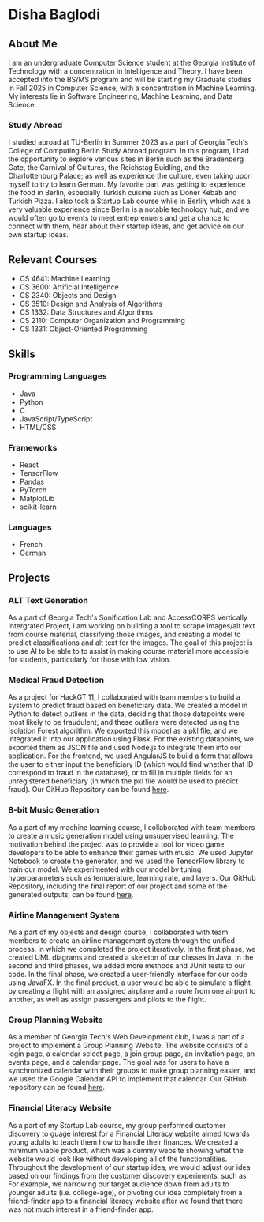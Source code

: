 # Disha Baglodi
## About Me
I am an undergraduate Computer Science student at the Georgia Institute of Technology with a concentration in Intelligence and Theory. I have been accepted into the BS/MS program and will be starting my Graduate studies in Fall 2025 in Computer Science, with a concentration in Machine Learning. My interests lie in Software Engineering, Machine Learning, and Data Science.

### Study Abroad
I studied abroad at TU-Berlin in Summer 2023 as a part of Georgia Tech's College of Computing Berlin Study Abroad program. In this program, I had the opportunity to explore various sites in Berlin such as the Bradenberg Gate, the Carnival of Cultures, the Reichstag Buidling, and the Charlottenburg Palace; as well as experience the culture, even taking upon myself to try to learn German. My favorite part was getting to experience the food in Berlin, especially Turkish cuisine such as Doner Kebab and Turkish Pizza. I also took a Startup Lab course while in Berlin, which was a very valuable experience since Berlin is a notable technology hub, and we would often go to events to meet entreprenuers and get a chance to connect with them, hear about their startup ideas, and get advice on our own startup ideas.

## Relevant Courses
- CS 4641: Machine Learning
- CS 3600: Artificial Intelligence
- CS 2340: Objects and Design
- CS 3510: Design and Analysis of Algorithms
- CS 1332: Data Structures and Algorithms
- CS 2110: Computer Organization and Programming
- CS 1331: Object-Oriented Programming

## Skills
### Programming Languages
- Java
- Python
- C
- JavaScript/TypeScript
- HTML/CSS
### Frameworks
- React
- TensorFlow
- Pandas
- PyTorch
- MatplotLib
- scikit-learn
### Languages
- French
- German

## Projects
### ALT Text Generation
As a part of Georgia Tech's Sonification Lab and AccessCORPS Vertically Intergrated Project, I am working on building a tool to scrape images/alt text from course material, classifying those images, and creating a model to predict classifications and alt text for the images. The goal of this project is to use AI to be able to to assist in making course material more accessible for students, particularly for those with low vision.
### Medical Fraud Detection
As a project for HackGT 11, I collaborated with team members to build a system to predict fraud based on beneficiary data. We created a model in Python to detect outliers in the data, deciding that those datapoints were most likely to be fraudulent, and these outliers were detected using the Isolation Forest algorithm. We exported this model as a pkl file, and we integrated it into our application using Flask. For the existing datapoints, we exported them as  JSON file and used Node.js to integrate them into our application. For the frontend, we used AngularJS to build a form that allows the user to either input the beneficiary ID (which would find whether that ID correspond to fraud in the database), or to fill in multiple fields for an unregistered beneficiary (in which the pkl file would be used to predict fraud). Our GitHub Repository can be found [here](https://github.com/dbaglodi/Healthcare-Fraud-Detection).
### 8-bit Music Generation
As a part of my machine learning course, I collaborated with team members to create a music generation model using unsupervised learning. The motivation behind the project was to provide a tool for video game developers to be able to enhance their games with music. We used Jupyter Notebook to create the generator, and we used the TensorFlow library to train our model. We experimented with our model by tuning hyperparameters such as temperature, learning rate, and layers. Our GitHub Repository, including the final report of our project and some of the generated outputs, can be found [here](https://github.com/CasonHarrison/casonharrison.github.io).
### Airline Management System
As a part of my objects and design course, I collaborated with team members to create an airline management system through the unified process, in which we completed the project iteratively. In the first phase, we created UML diagrams and created a skeleton of our classes in Java. In the second and third phases, we added more methods and JUnit tests to our code. In the final phase, we created a user-friendly interface for our code using JavaFX. In the final product, a user would be able to simulate a flight by creating a flight with an assigned airplane and a route from one airport to another, as well as assign passengers and pilots to the flight.
### Group Planning Website
As a member of Georgia Tech's Web Development club, I was a part of a project to implement a Group Planning Website. The website consists of a login page, a calendar select page, a join group page, an invitation page, an events page, and a calendar page. The goal was for users to have a synchronized calendar with their groups to make group planning easier, and we used the Google Calendar API to implement that calendar. Our GitHub repository can be found [here](https://github.com/GT-WebDev-Group-Planning/group-planning).
### Financial Literacy Website
As a part of my Startup Lab course, my group performed customer discovery to guage interest for a Financial Literacy website aimed towards young adults to teach them how to handle their finances. We created a minimum viable product, which was a dummy website showing what the website would look like without developing all of the functionalities. Throughout the development of our startup idea, we would adjust our idea based on our findings from the customer discovery experiments, such as For example, we narrowing our target audience down from adults to younger adults (i.e. college-age), or pivoting our idea completely from a friend-finder app to a financial literacy website after we found that there was not much interest in a friend-finder app.
